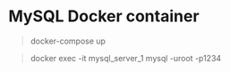 # MySQL Docker container

> docker-compose up

> docker exec -it mysql_server_1 mysql -uroot -p1234
